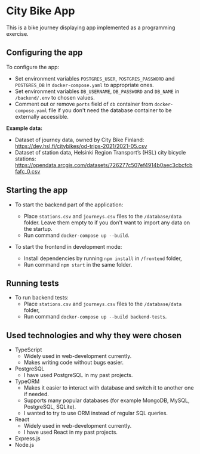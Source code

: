# City Bike App

This is a bike journey displaying app implemented as a programming exercise.

## Configuring the app

To configure the app:
- Set environment variables `POSTGRES_USER`, `POSTGRES_PASSWORD` and `POSTGRES_DB` in `docker-compose.yaml` to appropriate ones.
- Set environment variables `DB_USERNAME`, `DB_PASSWORD` and `DB_NAME` in `/backend/.env` to chosen values.
- Comment out or remove `ports` field of `db` container from `docker-compose.yaml` file if you don't need the database container to be externally accessible.

**Example data:**  
- Dataset of journey data, owned by City Bike Finland: https://dev.hsl.fi/citybikes/od-trips-2021/2021-05.csv
- Dataset of station data, Helsinki Region Transport’s (HSL) city bicycle stations: https://opendata.arcgis.com/datasets/726277c507ef4914b0aec3cbcfcbfafc_0.csv

## Starting the app

- To start the backend part of the application:
  - Place `stations.csv` and `journeys.csv` files to the `/database/data` folder. Leave them empty to if you don't want to import any data on the startup.
  - Run command `docker-compose up --build`.

- To start the frontend in development mode:
  - Install dependencies by running `npm install` in `/frontend` folder,
  - Run command `npm start` in the same folder.

## Running tests

- To run backend tests:
  - Place `stations.csv` and `journeys.csv` files to the `/database/data` folder,
  - Run command `docker-compose up --build backend-tests`. 

## Used technologies and why they were chosen
- TypeScript
  - Widely used in web-development currently.
  - Makes writing code without bugs easier.
- PostgreSQL
  - I have used PostgreSQL in my past projects.
- TypeORM
  - Makes it easier to interact with database and switch it to another one if needed.
  - Supports many popular databases (for example MongoDB, MySQL, PostgreSQL, SQLite).
  - I wanted to try to use ORM instead of regular SQL queries.
- React
  - Widely used in web-development currently.
  - I have used React in my past projects.
- Express.js
- Node.js

